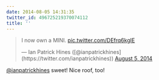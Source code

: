 ```yaml
---
date: 2014-08-05 14:31:35
twitter_id: 496725219370074112
title: ''
---
```


<blockquote class="twitter-tweet"><p lang="en" dir="ltr">I now own a MINI. <a href="http://t.co/DEfrq6kgIE">pic.twitter.com/DEfrq6kgIE</a></p>&mdash; Ian Patrick Hines ([@ianpatrickhines](https://twitter.com/ianpatrickhines)) <a href="https://twitter.com/ianpatrickhines/status/496706426073808896?ref_src=twsrc%5Etfw">August 5, 2014</a></blockquote>
<script async src="https://platform.twitter.com/widgets.js" charset="utf-8"></script>

[@ianpatrickhines](https://twitter.com/ianpatrickhines) sweet! Nice roof, too!
